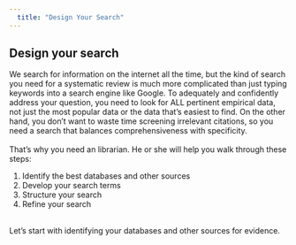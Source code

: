 ```yaml
---
  title: "Design Your Search"
---
```


## Design your search



We search for information on the internet all the time, but the kind of search you need for a systematic review is much more complicated than just typing keywords into a search engine like Google. To adequately and confidently address your question, you need to look for ALL pertinent empirical data, not just the most popular data or the data that’s easiest to find. On the other hand, you don’t want to waste time screening irrelevant citations, so you need a search that balances comprehensiveness with specificity.
<br>
<br>
That’s why you need an librarian. He or she will help you walk through these steps: 
1. Identify the best databases and other sources
2. Develop your search terms
3. Structure your search
4. Refine your search
<br>
Let’s start with identifying your databases and other sources for evidence.
